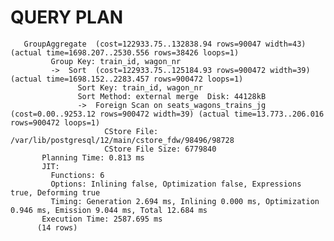 # QUERY PLAN
  
       GroupAggregate  (cost=122933.75..132838.94 rows=90047 width=43) (actual time=1698.207..2530.556 rows=38426 loops=1)
             Group Key: train_id, wagon_nr
             ->  Sort  (cost=122933.75..125184.93 rows=900472 width=39) (actual time=1698.152..2283.457 rows=900472 loops=1)
                   Sort Key: train_id, wagon_nr
                   Sort Method: external merge  Disk: 44128kB
                   ->  Foreign Scan on seats_wagons_trains_jg  (cost=0.00..9253.12 rows=900472 width=39) (actual time=13.773..206.016 rows=900472 loops=1)
                         CStore File: /var/lib/postgresql/12/main/cstore_fdw/98496/98728
                         CStore File Size: 6779840
           Planning Time: 0.813 ms
           JIT:
             Functions: 6
             Options: Inlining false, Optimization false, Expressions true, Deforming true
             Timing: Generation 2.694 ms, Inlining 0.000 ms, Optimization 0.946 ms, Emission 9.044 ms, Total 12.684 ms
           Execution Time: 2587.695 ms
          (14 rows)
